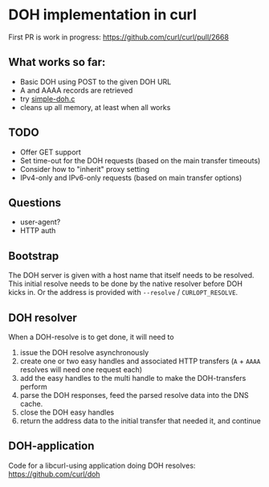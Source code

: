 # DOH implementation in curl

First PR is work in progress: https://github.com/curl/curl/pull/2668

## What works so far:

- Basic DOH using POST to the given DOH URL
- A and AAAA records are retrieved
- try [simple-doh.c](https://gist.github.com/bagder/93092c51fdd5c49a967cc1e641a9f369)
- cleans up all memory, at least when all works

## TODO

- Offer GET support
- Set time-out for the DOH requests (based on the main transfer timeouts)
- Consider how to "inherit" proxy setting
- IPv4-only and IPv6-only requests (based on main transfer options)

## Questions

- user-agent?
- HTTP auth

## Bootstrap

The DOH server is given with a host name that itself needs to be resolved. This initial resolve needs to be done by the native resolver before DOH kicks in. Or the address is provided with `--resolve` / `CURLOPT_RESOLVE`.

## DOH resolver

When a DOH-resolve is to get done, it will need to
1. issue the DOH resolve asynchronously
2. create one or two easy handles and associated HTTP transfers (`A` + `AAAA` resolves will need one request each)
3. add the easy handles to the multi handle to make the DOH-transfers perform
4. parse the DOH responses, feed the parsed resolve data into the DNS cache.
5. close the DOH easy handles
6. return the address data to the initial transfer that needed it, and continue 

## DOH-application

Code for a libcurl-using application doing DOH resolves: https://github.com/curl/doh